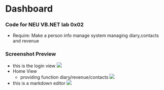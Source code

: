 # Dashboard
### Code for NEU VB.NET lab 0x02
 - Require: Make a person info manage system managing diary,contacts and revenue  
### Screenshot Preview
 - this is the login view
![](https://github.com/XUranus/dashboard_WPF_VB.NET/blob/master/screenshots/loginPanel.PNG)
 - Home View
     - providing function diary/revenue/contacts
![](https://github.com/XUranus/dashboard_WPF_VB.NET/blob/master/screenshots/dashboard.PNG)
 - this is a markdown editor
![](https://github.com/XUranus/dashboard_WPF_VB.NET/blob/master/screenshots/edit.PNG)
